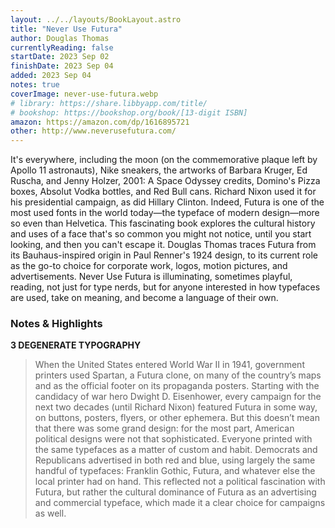 ```yaml
---
layout: ../../layouts/BookLayout.astro
title: "Never Use Futura"
author: Douglas Thomas
currentlyReading: false
startDate: 2023 Sep 02
finishDate: 2023 Sep 04
added: 2023 Sep 04
notes: true
coverImage: never-use-futura.webp
# library: https://share.libbyapp.com/title/
# bookshop: https://bookshop.org/book/[13-digit ISBN]
amazon: https://amazon.com/dp/1616895721
other: http://www.neverusefutura.com/
---
```


It's everywhere, including the moon (on the commemorative plaque left by Apollo 11 astronauts), Nike sneakers, the artworks of Barbara Kruger, Ed Ruscha, and Jenny Holzer, 2001: A Space Odyssey credits, Domino's Pizza boxes, Absolut Vodka bottles, and Red Bull cans. Richard Nixon used it for his presidential campaign, as did Hillary Clinton. Indeed, Futura is one of the most used fonts in the world today—the typeface of modern design—more so even than Helvetica. This fascinating book explores the cultural history and uses of a face that's so common you might not notice, until you start looking, and then you can't escape it. Douglas Thomas traces Futura from its Bauhaus-inspired origin in Paul Renner's 1924 design, to its current role as the go-to choice for corporate work, logos, motion pictures, and advertisements. Never Use Futura is illuminating, sometimes playful, reading, not just for type nerds, but for anyone interested in how typefaces are used, take on meaning, and become a language of their own.  

### Notes & Highlights
**3 DEGENERATE TYPOGRAPHY**
> When the United States entered World War II in 1941, government printers used Spartan, a Futura clone, on many of the country’s maps and as the official footer on its propaganda posters. Starting with the candidacy of war hero Dwight D. Eisenhower, every campaign for the next two decades (until Richard Nixon) featured Futura in some way, on buttons, posters, flyers, or other ephemera. But this doesn’t mean that there was some grand design: for the most part, American political designs were not that sophisticated. Everyone printed with the same typefaces as a matter of custom and habit. Democrats and Republicans advertised in both red and blue, using largely the same handful of typefaces: Franklin Gothic, Futura, and whatever else the local printer had on hand. This reflected not a political fascination with Futura, but rather the cultural dominance of Futura as an advertising and commercial typeface, which made it a clear choice for campaigns as well.  
